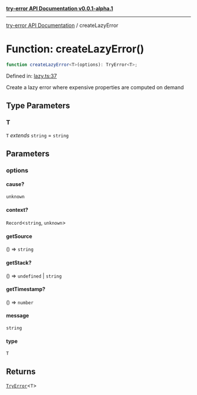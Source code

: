 [**try-error API Documentation v0.0.1-alpha.1**](../index.md)

***

[try-error API Documentation](../index.md) / createLazyError

# Function: createLazyError()

```ts
function createLazyError<T>(options): TryError<T>;
```

Defined in: [lazy.ts:37](https://github.com/oconnorjohnson/try-error/blob/e3ae0308069a4fba073f4543d527ad76373db795/src/lazy.ts#L37)

Create a lazy error where expensive properties are computed on demand

## Type Parameters

### T

`T` *extends* `string` = `string`

## Parameters

### options

#### cause?

`unknown`

#### context?

`Record`\<`string`, `unknown`\>

#### getSource

() => `string`

#### getStack?

() => `undefined` \| `string`

#### getTimestamp?

() => `number`

#### message

`string`

#### type

`T`

## Returns

[`TryError`](../interfaces/TryError.md)\<`T`\>
